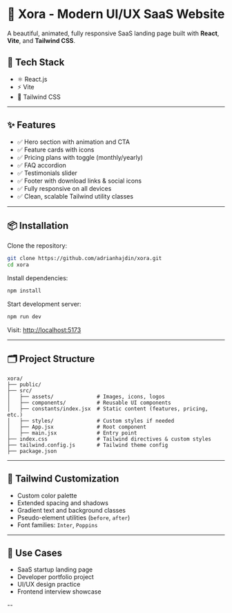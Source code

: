 # 🚀 Xora - Modern UI/UX SaaS Website

A beautiful, animated, fully responsive SaaS landing page built with **React**, **Vite**, and **Tailwind CSS**.

## 🔧 Tech Stack

- ⚛️ React.js
- ⚡ Vite
- 🎨 Tailwind CSS

---

## ✨ Features

- ✅ Hero section with animation and CTA
- ✅ Feature cards with icons
- ✅ Pricing plans with toggle (monthly/yearly)
- ✅ FAQ accordion
- ✅ Testimonials slider
- ✅ Footer with download links & social icons
- ✅ Fully responsive on all devices
- ✅ Clean, scalable Tailwind utility classes

---

## 📦 Installation

Clone the repository:
```bash
git clone https://github.com/adrianhajdin/xora.git
cd xora
```

Install dependencies:
```bash
npm install
```

Start development server:
```bash
npm run dev
```

Visit: [http://localhost:5173](http://localhost:5173)

---

## 🗂️ Project Structure

```
xora/
├── public/
├── src/
│   ├── assets/              # Images, icons, logos
│   ├── components/          # Reusable UI components
│   ├── constants/index.jsx  # Static content (features, pricing, etc.)
│   ├── styles/              # Custom styles if needed
│   ├── App.jsx              # Root component
│   ├── main.jsx             # Entry point
├── index.css                # Tailwind directives & custom styles
├── tailwind.config.js       # Tailwind theme config
├── package.json
```

---

## 🎨 Tailwind Customization

- Custom color palette
- Extended spacing and shadows
- Gradient text and background classes
- Pseudo-element utilities (`before`, `after`)
- Font families: `Inter`, `Poppins`



---

## 📎 Use Cases

- SaaS startup landing page
- Developer portfolio project
- UI/UX design practice
- Frontend interview showcase

--
